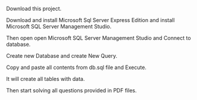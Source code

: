 Download this project.

Download and install Microsoft Sql Server Express Edition and install Microsoft SQL Server Management Studio.

Then open open Microsoft SQL Server Management Studio and Connect to database.

Create new Database and create New Query.

Copy and paste all contents from db.sql file and Execute.

It will create all tables with data.

Then start solving all questions provided in PDF files.

